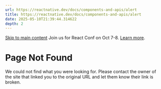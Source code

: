 ```yaml
---
url: https://reactnative.dev/docs/components-and-apis/alert
title: https://reactnative.dev/docs/components-and-apis/alert
date: 2025-05-10T21:39:44.314622
depth: 2
---
```


[Skip to main content](https://reactnative.dev/docs/components-and-apis/alert#__docusaurus_skipToContent_fallback)
Join us for React Conf on Oct 7-8. [Learn more](https://conf.react.dev).
# Page Not Found
We could not find what you were looking for.
Please contact the owner of the site that linked you to the original URL and let them know their link is broken.

